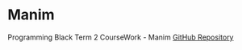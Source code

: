 # Manim
Programming Black Term 2 CourseWork - Manim
[GitHub Repository](https://github.com/kemma011-209/Manim)
